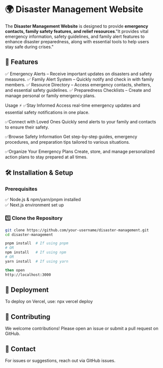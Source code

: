 # 🌍 Disaster Management Website  

The **Disaster Management Website** is designed to provide **emergency contacts, family safety features, and relief resources**."It provides vital emergency information, safety guidelines, and family alert features to enhance disaster preparedness, along with essential tools to help users stay safe during crises."



## 🚀 Features  

✅ Emergency Alerts – Receive important updates on disasters and safety measures.
✅ Family Alert System – Quickly notify and check in with family members.
✅ Resource Directory – Access emergency contacts, shelters, and essential safety guidelines.
✅ Preparedness Checklists – Create and manage personal or family emergency plans. 

Usage ⚡
 ✅Stay Informed
Access real-time emergency updates and essential safety notifications in one place.

 ✅Connect with Loved Ones
Quickly send alerts to your family and contacts to ensure their safety.

 ✅Browse Safety Information
Get step-by-step guides, emergency procedures, and preparation tips tailored to various situations.

 ✅Organize Your Emergency Plans
Create, store, and manage personalized action plans to stay prepared at all times.

## 🛠️ **Installation & Setup**  

### Prerequisites  
✅ Node.js & npm/yarn/pnpm installed  
✅ Next.js environment set up  

### 1️⃣ Clone the Repository  

```sh
git clone https://github.com/your-username/disaster-management.git
cd disaster-management

pnpm install  # If using pnpm
# OR
npm install   # If using npm
# OR
yarn install  # If using yarn

then open
http://localhost:3000
```
## 🚀 Deployment
To deploy on Vercel, use:
npx vercel deploy


## 🤝 Contributing
We welcome contributions! Please open an issue or submit a pull request on GitHub.

## 📧 Contact
For issues or suggestions, reach out via GitHub issues.
